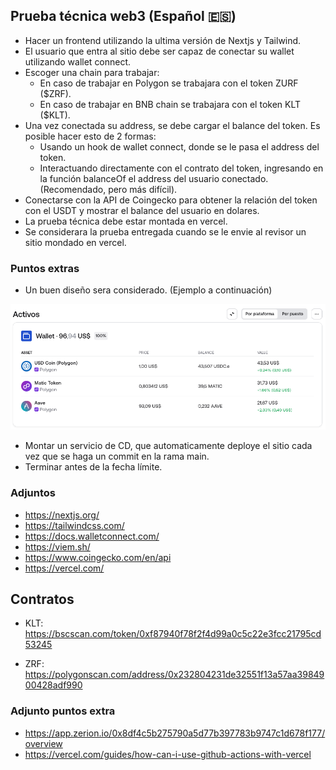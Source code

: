 ## Prueba técnica web3 (Español 🇪🇸)

- Hacer un frontend utilizando la ultima versión de Nextjs y Tailwind.
- El usuario que entra al sitio debe ser capaz de conectar su wallet utilizando wallet connect.
- Escoger una chain para trabajar: 
    - En caso de trabajar en Polygon se trabajara con el token ZURF ($ZRF).
    - En caso de trabajar en BNB chain se trabajara con el token KLT ($KLT).
- Una vez conectada su address, se debe cargar el balance del token. Es posible hacer esto de 2 formas:
    - Usando un hook  de wallet connect, donde se le pasa el address del token.
    - Interactuando directamente con el contrato del token, ingresando en la función balanceOf el address del usuario conectado. (Recomendado, pero más difícil).
- Conectarse con la API de Coingecko para obtener la relación del token con el USDT y mostrar el balance del usuario en dolares.
- La prueba técnica debe estar montada en vercel.
- Se considerara la prueba entregada cuando se le envie al revisor un sitio mondado en vercel.

### Puntos extras
- Un buen diseño sera considerado. (Ejemplo a continuación)

<p align="center">
  <img src="assets/example.png">
</p>

- Montar un servicio de CD, que automaticamente deploye el sitio cada vez que se haga un commit en la rama main.
- Terminar antes de la fecha límite.



### Adjuntos
- https://nextjs.org/
- https://tailwindcss.com/
- https://docs.walletconnect.com/
- https://viem.sh/
- https://www.coingecko.com/en/api
- https://vercel.com/



## Contratos
- KLT: https://bscscan.com/token/0xf87940f78f2f4d99a0c5c22e3fcc21795cd53245

- ZRF: 
https://polygonscan.com/address/0x232804231de32551f13a57aa3984900428adf990

### Adjunto puntos extra
- https://app.zerion.io/0x8df4c5b275790a5d77b397783b9747c1d678f177/overview
- https://vercel.com/guides/how-can-i-use-github-actions-with-vercel